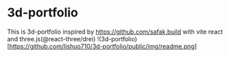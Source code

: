 # 3d-portfolio
This is 3d-portfolio inspired by https://github.com/safak,build with vite react and three.js(@react-three/drei)
!(3d-portfolio)[https://github.com/lishuo710/3d-portfolio/public/img/readme.png]